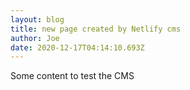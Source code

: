 ```yaml
---
layout: blog
title: new page created by Netlify cms
author: Joe
date: 2020-12-17T04:14:10.693Z
---
```

Some content to test the CMS